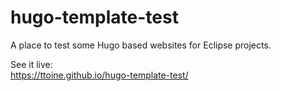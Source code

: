 # hugo-template-test
A place to test some Hugo based websites for Eclipse projects.

See it live:  
https://ttoine.github.io/hugo-template-test/
